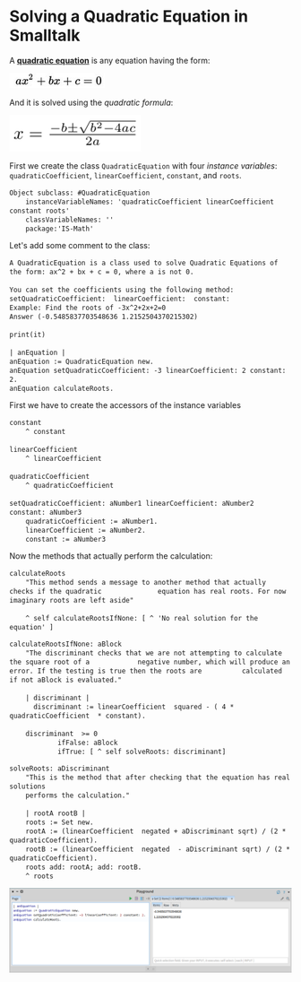 # Solving a Quadratic Equation in Smalltalk

A **[quadratic equation](https://en.wikipedia.org/wiki/Quadratic_equation)** is any equation having the form:

![equation](equation.jpg)

And it is solved using the *quadratic formula*:

![quadratic_formula](quadratic_formula.png)

First we create the class `QuadraticEquation` with four *instance variables*: `quadraticCoefficient`, `linearCoefficient`, `constant`, and `roots`.

```smalltalk
Object subclass: #QuadraticEquation
	instanceVariableNames: 'quadraticCoefficient linearCoefficient constant roots'
	classVariableNames: ''
	package:'IS-Math'
```

Let's add some comment to the class:

```smalltalk
A QuadraticEquation is a class used to solve Quadratic Equations of the form: ax^2 + bx + c = 0, where a is not 0.

You can set the coefficients using the following method:
setQuadraticCoefficient:  linearCoefficient:  constant: 
Example: Find the roots of -3x^2+2x+2=0
Answer (-0.5485837703548636 1.2152504370215302)

print(it)

| anEquation |
anEquation := QuadraticEquation new.
anEquation setQuadraticCoefficient: -3 linearCoefficient: 2 constant: 2. 
anEquation calculateRoots.
```

First we have to create the accessors of the instance variables

```smalltalk
constant
	^ constant
	
linearCoefficient
	^ linearCoefficient
	
quadraticCoefficient
	^ quadraticCoefficient

setQuadraticCoefficient: aNumber1 linearCoefficient: aNumber2 constant: aNumber3
	quadraticCoefficient := aNumber1.
	linearCoefficient := aNumber2.
	constant := aNumber3
```

Now the methods that actually perform the calculation:

```smalltalk
calculateRoots
	"This method sends a message to another method that actually checks if the quadratic              equation has real roots. For now imaginary roots are left aside"
	
	^ self calculateRootsIfNone: [ ^ 'No real solution for the equation' ]
```

```smalltalk
calculateRootsIfNone: aBlock
	"The discriminant checks that we are not attempting to calculate the square root of a            negative number, which will produce an error. If the testing is true then the roots are          calculated if not aBlock is evaluated."

	| discriminant |
      discriminant := linearCoefficient  squared - ( 4 * quadraticCoefficient  * constant).
	
	discriminant  >= 0 
			ifFalse: aBlock
			ifTrue: [ ^ self solveRoots: discriminant]
```

```smalltalk
solveRoots: aDiscriminant
	"This is the method that after checking that the equation has real solutions
	performs the calculation."
	
	| rootA rootB |
	roots := Set new.
	rootA := (linearCoefficient  negated + aDiscriminant sqrt) / (2 * quadraticCoefficient).
	rootB := (linearCoefficient  negated  - aDiscriminant sqrt) / (2 * quadraticCoefficient).
	roots add: rootA; add: rootB.
	^ roots 
```

![playgroundQuadratic](playgroundQuadratic.PNG)